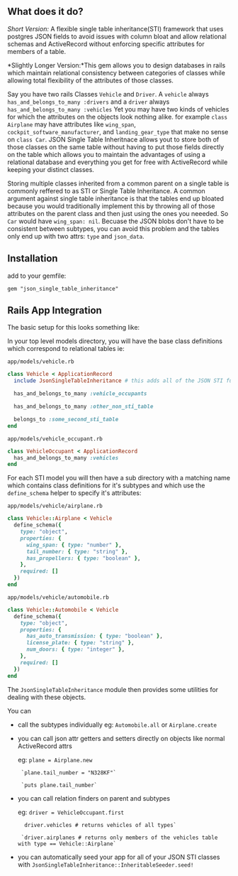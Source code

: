 ## What does it do?

*Short Version:* A flexible single table inheritance(STI) framework that uses postgres JSON fields to avoid issues with column bloat and allow relational schemas and ActiveRecord without enforcing specific attributes for members of a table.

*Slightly Longer Version:*This gem allows you to design databases in rails which maintain relational consistency between categories of classes while allowing total flexibility of the attributes of those classes.

Say you have two rails Classes `Vehicle` and `Driver`. A `vehicle` always `has_and_belongs_to_many :drivers` and a `driver` always `has_and_belongs_to_many :vehicles` Yet you may have two kinds of vehicles for which the attributes on the objects look nothing alike. for example `class Airplane` may have attributes like `wing_span`, `cockpit_software_manufacturer`, and `landing_gear_type` that make no sense on `class Car`. JSON Single Table Inheritnace allows yout to store both of those classes on the same table without having to put those fields directly on the table which allows you to maintain the advantages of using a relational database and everything you get for free with ActiveRecord while keeping your distinct classes.

Storing multiple classes inherited from a common parent on a single table is commonly reffered to as STI or Single Table Inheritance. A common argument against single table inheritance is that the tables end up bloated because you would traditionally implement this by throwing all of those attributes on the parent class and then just using the ones you neeeded. So `Car` would have `wing_span: nil`. Becuase the JSON blobs don't have to be consistent between subtypes, you can avoid this problem and the tables only end up with two attrs: `type` and `json_data`.

## Installation


add to your gemfile:

`gem "json_single_table_inheritance"`



## Rails App Integration

The basic setup for this looks something like:

In your top level models directory, you will have the base class definitions which correspond to relational tables ie:


`app/models/vehicle.rb`

```ruby
class Vehicle < ApplicationRecord
  include JsonSingleTableInheritance # this adds all of the JSON STI functionality to the class

  has_and_belongs_to_many :vehicle_occupants

  has_and_belongs_to_many :other_non_sti_table

  belongs_to :some_second_sti_table
end
```

`app/models/vehicle_occupant.rb`

```ruby
class VehicleOccupant < ApplicationRecord
  has_and_belongs_to_many :vehicles
end
```

For each STI model you will then have a sub directory with a matching name which contains class definitions for it's subtypes and which use the `define_schema` helper to specify it's attributes:

`app/models/vehicle/airplane.rb`

```ruby
class Vehicle::Airplane < Vehicle
  define_schema({
    type: "object",
    properties: {
      wing_span: { type: "number" },
      tail_number: { type: "string" },
      has_propellers: { type: "boolean" },
    },
    required: []
  })
end
```

`app/models/vehicle/automobile.rb`

```ruby
class Vehicle::Automobile < Vehicle
  define_schema({
    type: "object",
    properties: {
      has_auto_transmission: { type: "boolean" },
      license_plate: { type: "string" },
      num_doors: { type: "integer" },
    },
    required: []
  })
end
```

The `JsonSingleTableInheritance` module then provides some utilities for dealing with these objects.

You can

- call the subtypes individually
  eg:  `Automobile.all` or `Airplane.create`

- you can call json attr getters and setters directly on objects like normal ActiveRecord attrs

  eg:  `plane = Airplane.new`

       `plane.tail_number = "N328KF"`

       `puts plane.tail_number`

- you can call relation finders on parent and subtypes

  eg:  `driver = VehicleOccupant.first`

        driver.vehicles # returns vehicles of all types`

       `driver.airplanes # returns only members of the vehicles table with type == Vehicle::Airplane`

- you can automatically seed your app for all of your JSON STI classes with
       `JsonSingleTableInheritance::InheritableSeeder.seed!`
